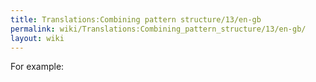 ```yaml
---
title: Translations:Combining pattern structure/13/en-gb
permalink: wiki/Translations:Combining_pattern_structure/13/en-gb/
layout: wiki
---
```


For example:

